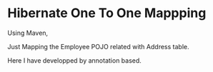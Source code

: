 # Hibernate One To One Mappping

Using Maven,

Just Mapping the Employee POJO related with Address table.

Here I have developped by annotation based.
